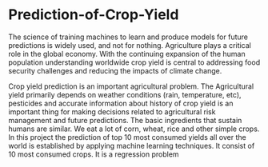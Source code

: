 # Prediction-of-Crop-Yield
The science of training machines to learn and produce models for future predictions is widely used, and not for nothing. Agriculture plays a critical role in the global economy. With the continuing expansion of the human population understanding worldwide crop yield is central to addressing food security challenges and reducing the impacts of climate change.

Crop yield prediction is an important agricultural problem. The Agricultural yield primarily depends on weather conditions (rain, temperature, etc), pesticides and accurate information about history of crop yield is an important thing for making decisions related to agricultural risk management and future predictions. The basic ingredients that sustain humans are similar. We eat a lot of corn, wheat, rice and other simple crops. In this project the prediction of top 10 most consumed yields all over the world is established by applying machine learning techniques. It consist of 10 most consumed crops. It is a regression problem
